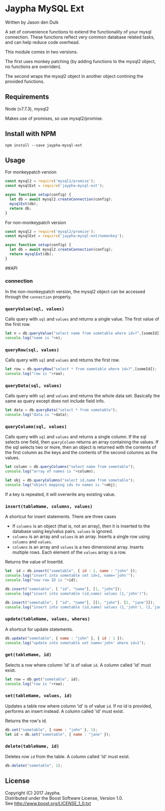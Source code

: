 # Jaypha MySQL Ext

Written by Jason den Dulk

A set of convenience functions to extend the functionality of your mysql
connection. These functions reflect very common database related tasks, and
can help reduce code overhead.

This module comes in two versions.

The first uses monkey patching (by adding functions to the mysql2 object,
no functions are overriden).

The second wraps the mysql2 object in another object contining the provided
functions.

## Requirements

Node (v7.7.3), mysql2

Makes use of promises, so use mysql2/promise.

## Install with NPM

```
npm install --save jaypha-mysql-ext
```

## Usage

For monkeypatch version

```javascript
const mysql2 = require('mysql2/promise');  
const mysqlExt = require('jaypha-mysql-ext');  

async function setup(config) {  
  let db = await mysql2.createConnection(config);  
  mysqlExt(db);  
  return db;  
}
```

For non-monkeypatch version

```javascript
const mysql2 = require('mysql2/promise');  
const mysqlExt = require('jaypha-mysql-ext/nomonkey');  

async function setup(config) {  
  let db = await mysql2.createConnection(config);  
  return mysqlExt(db);  
}
```
##API

### connection

In the non-monkeypatch version, the mysql2 object can be accessed through
the `connection` property.

### `queryValue(sql, values)`

Calls query with `sql` and `values` and returns a single value. The first value of
the first row.

```javascript
let n = db.queryValue("select name from sometable where id=?",[someId]);  
console.log("name is "+n);
```

### `queryRow(sql, values)`

Calls query with `sql` and `values` and returns the first row.

```js
let row = db.queryRow("select * from sometable where id=?",[someId]);  
console.log("row is "+row);
```

### `queryData(sql, values)`

Calls query with `sql` and `values` and returns the whole data set. Basically the
same as query except does not include field info.

```js
let data = db.queryData("select * from sometable");  
console.log("data is "+data);
```

### `queryColumn(sql, values)`

Calls query with `sql` and `values` and returns a single column. If the sql selects
one field, then `queryColumn` returns an array containing the values. If the sql
selects two or more, then an object is returned with the contents of the first
column as the keys and the contents of the second columns as the values.

```javascript
let column = db.queryColumns("select name from sometable");
console.log("array of names is "+column);

let obj = db.queryColumns("select id,name from sometable");
console.log("object mapping ids to names is "+obj);
```

If a key is repeated, it will overwrite any existing value.

### `insert(tableName, columns, values)`

A shortcut for insert statements. There are three cases

- If `columns` is an object (that is, not an array), then it is inserted to the database
using key/valus pairs. `values` is ignored.
- `columns` is an array and `values` is an array. Inserts a single row using `columns` and
`values`.
- `columns` is an array and `values` is a two dimensional array. Inserts multiple rows.
Each element of the `values` array is a row.

Returns the value of InsertId.

```javascript
let  id = db.insert("sometable", { id : 1, name : "john" });  
console.log("insert into sometable set id=1, name='john'");  
console.log("new row ID is "+id);

db.insert("sometable", [ "id", "name"], [1, "john"]);  
console.log("insert into sometable (id,name) values (1,'john')");

db.insert("sometable", [ "id", "name"], [[1, "john"]. [2, "jane"]]);  
console.log("insert into sometable (id,name) values (1,'john'), (2,'jane')");
```

### `update(tableName, values, wheres)`

A shortcut for update statements.

```js
db.update("sometable", { name : "john" }, { id : 1 });  
console.log("update into sometable set name='john' where id=1");
```

### `get(tableName, id)`

Selects a row where column 'id' is of value `id`. A column called 'id' must exist.

```js
let row = db.get("sometable", id);  
console.log("row is "+row);
```

### `set(tableName, values, id)`

Updates a table row where column 'id' is of value `id`. If no id is provided,
performs an insert instead. A column called 'id' must exist.

Returns the row's id.

```js
db.set("sometable", { name : "john" }, 1);  
let id = db.set("sometable", { name : "jane" });
```

### `delete(tableName, id)`

Deletes row `id` from the table. A column called 'id' must exist.

```js
db.delete("sometable", 1);
```

## License

Copyright (C) 2017 Jaypha.  
Distributed under the Boost Software License, Version 1.0.  
See http://www.boost.org/LICENSE_1_0.txt

